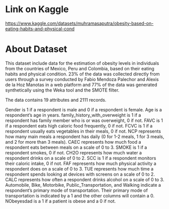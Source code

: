 # Link on Kaggle
https://www.kaggle.com/datasets/muhramasaputra/obesity-based-on-eating-habits-and-physical-cond

# About Dataset
This dataset include data for the estimation of obesity levels in individuals from the countries of Mexico, Peru and Colombia, based on their eating habits and physical condition. 23% of the data was collected directly from users through a survey conducted by Fabio Mendoza Palechor and Alexis de la Hoz Manotas in a web platform and 77% of the data was generated synthetically using the Weka tool and the SMOTE filter.

The data contains 19 attributes and 2111 records.

Gender is 1 if a respondent is male and 0 if a respondent is female.
Age is a respondent’s age in years.
family_history_with_overweight is 1 if a respondent has family member who is or was overweight, 0 if not.
FAVC is 1 if a respondent eats high caloric food frequently, 0 if not.
FCVC is 1 if a respondent usually eats vegetables in their meals, 0 if not.
NCP represents how many main meals a respondent has daily (0 for 1-2 meals, 1 for 3 meals, and 2 for more than 3 meals).
CAEC represents how much food a respondent eats between meals on a scale of 0 to 3.
SMOKE is 1 if a respondent smokes, 0 if not.
CH2O represents how much water a respondent drinks on a scale of 0 to 2.
SCC is 1 if a respondent monitors their caloric intake, 0 if not.
FAF represents how much physical activity a respondent does on a scale of 0 to 3.
TUE represents how much time a respondent spends looking at devices with screens on a scale of 0 to 2.
CALC represents how often a respondent drinks alcohol on a scale of 0 to 3.
Automobile, Bike, Motorbike, Public_Transportation, and Walking indicate a respondent’s primary mode of transportation. Their primary mode of transportation is indicated by a 1 and the other columns will contain a 0.
NObeyesdad is a 1 if a patient is obese and a 0 if not.
